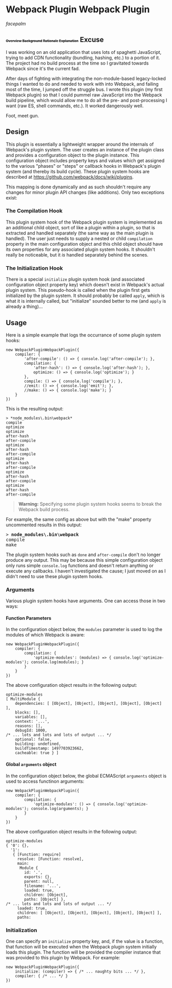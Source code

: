 # Webpack Plugin Webpack Plugin

*facepalm*

## <span style="font-size: 0.5em">~~Overview~~ ~~Background~~ ~~Rationale~~ ~~Explanation~~</span> Excuse

I was working on an old application that uses lots of spaghetti JavaScript, trying to add CDN functionality (bundling, hashing, etc.) to a portion of it. The project had no build process at the time so I gravitated towards Webpack since it's the current fad.

After days of fighting with integrating the non-module-based legacy-locked things I wanted to do and needed to work with into Webpack, and failing most of the time, I jumped off the struggle bus. I wrote this plugin (my first Webpack plugin) so that I could pummel raw JavaScript into the Webpack build pipeline, which would allow me to do all the pre- and post-processing I want (raw ES, shell commands, etc.). It worked dangerously well.

Foot, meet gun.

## Design

This plugin is essentially a lightweight wrapper around the internals of Webpack's plugin system. The user creates an instance of the plugin class and provides a configuration object to the plugin instance. This configuration object includes property keys and values which get assigned to the various "phases" or "steps" or callback hooks in Webpack's plugin system (and thereby its build cycle). These plugin system hooks are described at <https://github.com/webpack/docs/wiki/plugins>.

This mapping is done dynamically and as such shouldn't require any changes for minor plugin API changes (like additions). Only two exceptions exist:

### The Compilation Hook

This plugin system hook of the Webpack plugin system is implemented as an additional child object, sort of like a plugin within a plugin, so that is extracted and handled separately (the same way as the main plugin is handled). The user just needs to supply a nested or child `compilation` property in the main configuration object and this child object should have its own properties for any associated plugin system hooks. It shouldn't really be noticeable, but it _is_ handled separately behind the scenes.

### The Initialization Hook

There is a special `initialize` plugin system hook (and associated configuration object property key) which doesn't exist in Webpack's actual plugin system. This pseudo-hook is called when the plugin first gets initialized by the plugin system. It should probably be called `apply`, which is what it is internally called, but "initialize" sounded better to me (and `apply` is already a thing)...

## Usage

Here is a simple example that logs the occurrance of some plugin system hooks:

```
new WebpackPluginWebpackPlugin({
	compiler: {
		'after-compile': () => { console.log('after-compile'); },
		compilation: {
			'after-hash': () => { console.log('after-hash'); },
			optimize: () => { console.log('optimize'); }
		},
		compile: () => { console.log('compile'); },
		//emit: () => { console.log('emit'); },
		//make: () => { console.log('make'); }
	}
})
```

This is the resulting output:

```
> *node_modules\.bin\webpack*
compile
optimize
optimize
after-hash
after-compile
optimize
after-hash
after-compile
optimize
after-hash
after-compile
optimize
after-hash
after-compile
optimize
after-hash
after-compile
```

> **Warning:** Specifying some plugin system hooks seems to break the Webpack build process.

For example, the same config as above but with the "make" property uncommented results in this output:

<pre>
> <b>node_modules\.bin\webpack</b>
compile
make
</pre>

The plugin system hooks such as `done` and `after-compile` don't no longer produce any output. This may be because this simple configuration object only runs simple `console.log` functions and doesn't return anything or execute any callbacks. I haven't investigated the cause; I just moved on as I didn't need to use these plugin system hooks.

### Arguments

Various plugin system hooks have arguments. One can access those in two ways:

#### Function Parameters

In the configuration object below, the `modules` parameter is used to log the modules of which Webpack is aware:

```
new WebpackPluginWebpackPlugin({
	compiler: {
		compilation: {
			'optimize-modules': (modules) => { console.log('optimize-modules'); console.log(modules); }
		}
	}
})
```

The above configuration object results in the following output:

```
optimize-modules
[ MultiModule {
    dependencies: [ [Object], [Object], [Object], [Object], [Object] ],
    blocks: [],
    variables: [],
    context: '...',
    reasons: [],
    debugId: 1000,
/* ... lots and lots and lots of output ... */
    optional: false,
    building: undefined,
    buildTimestamp: 1497703923662,
    cacheable: true } ]
```

#### Global `arguments` object

In the configuration object below, the global ECMAScript `arguments` object is used to access functinon arguments:

```
new WebpackPluginWebpackPlugin({
	compiler: {
		compilation: {
			'optimize-modules': () => { console.log('optimize-modules'); console.log(arguments); }
		}
	}
})
```

The above configuration object results in the following output:

```
optimize-modules
{ '0': {},
  '1':
   { [Function: require]
     resolve: [Function: resolve],
     main:
      Module {
        id: '.',
        exports: {},
        parent: null,
        filename: '...',
        loaded: true,
        children: [Object],
        paths: [Object] },
/* ... lots and lots and lots of output ... */
     loaded: true,
     children: [ [Object], [Object], [Object], [Object], [Object] ],
     paths:
```

### Initialization

One can specify an `initialize` property key, and, if the value is a function, that function will be executed when the Webpack plugin system initially loads this plugin. The function will be provided the compiler instance that was provided to this plugin by Webpack. For example:

```
new WebpackPluginWebpackPlugin({
	initialize: (compiler) => { /* ... naughty bits ... */ },
	compiler: { /* ... */ }
})
```
